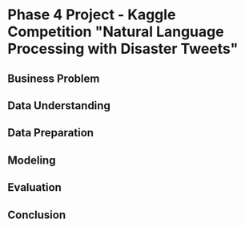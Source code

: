 # Phase 4 Project - Kaggle Competition "Natural Language Processing with Disaster Tweets"
## Business Problem


## Data Understanding

## Data Preparation

## Modeling

## Evaluation

## Conclusion
